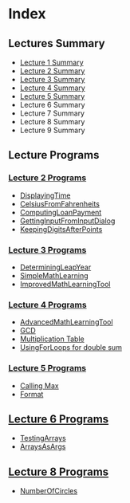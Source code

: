 # Index

## Lectures Summary

- [Lecture 1 Summary](Lectures/Lecture-1.md) 
- [Lecture 2 Summary](Lectures/Lecture-2.md) 
- [Lecture 3 Summary](Lectures/Lecture-3.md) 
- [Lecture 4 Summary](Lectures/Lecture-4.md) 
- [Lecture 5 Summary](Lectures/Lecture-5.md) 
- Lecture 6 Summary
- Lecture 7 Summary
- Lecture 8 Summary
- Lecture 9 Summary

## Lecture Programs

### [Lecture 2 Programs](src/main/java/com/tarekkma/fee_advprog/lecs/lec2)

- [DisplayingTime](src/main/java/com/tarekkma/fee_advprog/lecs/lec2/DisplayingTime.java)
- [CelsiusFromFahrenheits](src/main/java/com/tarekkma/fee_advprog/lecs/lec2/CelsiusFromFahrenheits.java)
- [ComputingLoanPayment](src/main/java/com/tarekkma/fee_advprog/lecs/lec2/ComputingLoanPayment.java)
- [GettingInputFromInputDialog](src/main/java/com/tarekkma/fee_advprog/lecs/lec2/GettingInputFromInputDialog.java)
- [KeepingDigitsAfterPoints](src/main/java/com/tarekkma/fee_advprog/lecs/lec2/KeepingDigitsAfterPoints.java)

### [Lecture 3 Programs](src/main/java/com/tarekkma/fee_advprog/lecs/lec3)
- [DeterminingLeapYear](src/main/java/com/tarekkma/fee_advprog/lecs/lec3/DeterminingLeapYear.java)
- [SimpleMathLearning](src/main/java/com/tarekkma/fee_advprog/lecs/lec3/SimpleMathLearning.java)
- [ImprovedMathLearningTool](src/main/java/com/tarekkma/fee_advprog/lecs/lec3/ImprovedMathLearningTool.java)

### [Lecture 4 Programs](src/main/java/com/tarekkma/fee_advprog/lecs/lec4)
- [AdvancedMathLearningTool](src/main/java/com/tarekkma/fee_advprog/lecs/lec4/AdvancedMathLearningTool.java)
- [GCD](src/main/java/com/tarekkma/fee_advprog/lecs/lec4/GCD.java)
- [Multiplication Table](src/main/java/com/tarekkma/fee_advprog/lecs/lec4/NestedLoops.java)
- [UsingForLoops for double sum](src/main/java/com/tarekkma/fee_advprog/lecs/lec4/UsingForLoops.java)

### [Lecture 5 Programs](src/main/java/com/tarekkma/fee_advprog/lecs/lec5)
- [Calling Max](src/main/java/com/tarekkma/fee_advprog/lecs/lec5/CallingMax.java)
- [Format](src/main/java/com/tarekkma/fee_advprog/lecs/lec5/Format.java)

## [Lecture 6 Programs](src/main/java/com/tarekkma/fee_advprog/lecs/lec7)
- [TestingArrays](src/main/java/com/tarekkma/fee_advprog/lecs/lec5/TestingArrays.java)
- [ArraysAsArgs](src/main/java/com/tarekkma/fee_advprog/lecs/lec5/ArraysAsArgs.java)

## [Lecture 8 Programs](src/main/java/com/tarekkma/fee_advprog/lecs/lec8)
- [NumberOfCircles](src/main/java/com/tarekkma/fee_advprog/lecs/lec5/NumberOfCircles.java)

